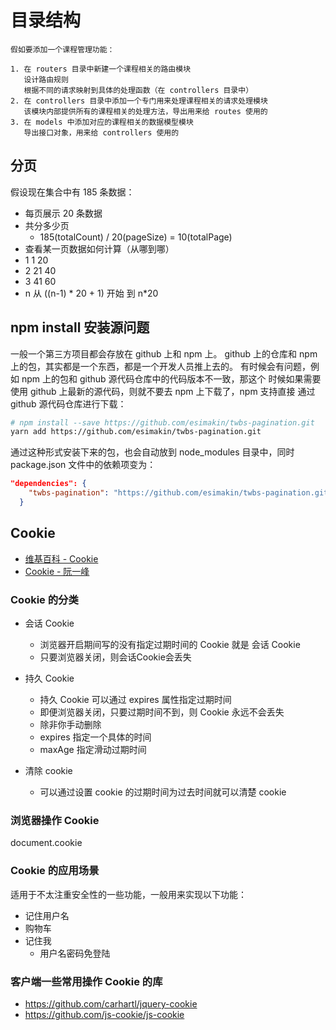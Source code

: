 # 目录结构

```
假如要添加一个课程管理功能：

1. 在 routers 目录中新建一个课程相关的路由模块
   设计路由规则
   根据不同的请求映射到具体的处理函数（在 controllers 目录中）
2. 在 controllers 目录中添加一个专门用来处理课程相关的请求处理模块
   该模块内部提供所有的课程相关的处理方法，导出用来给 routes 使用的
3. 在 models 中添加对应的课程相关的数据模型模块
   导出接口对象，用来给 controllers 使用的
```

## 分页

假设现在集合中有 185 条数据：

- 每页展示 20 条数据
- 共分多少页
  + 185(totalCount) / 20(pageSize) = 10(totalPage)
- 查看某一页数据如何计算（从哪到哪）
- 1 1 20
- 2 21 40
- 3 41 60
- n 从 ((n-1) * 20 + 1) 开始 到 n*20

## npm install 安装源问题

一般一个第三方项目都会存放在 github 上和 npm 上。
github 上的仓库和 npm 上的包，其实都是一个东西，都是一个开发人员推上去的。
有时候会有问题，例如 npm 上的包和 github 源代码仓库中的代码版本不一致，那这个
时候如果需要使用 github 上最新的源代码，则就不要去 npm 上下载了，npm 支持直接
通过 github 源代码仓库进行下载：

```bash
# npm install --save https://github.com/esimakin/twbs-pagination.git
yarn add https://github.com/esimakin/twbs-pagination.git
```

通过这种形式安装下来的包，也会自动放到 node_modules 目录中，同时 package.json 文件中的依赖项变为：

```json
"dependencies": {
    "twbs-pagination": "https://github.com/esimakin/twbs-pagination.git"
  }
```

## Cookie

- [维基百科 - Cookie](https://zh.wikipedia.org/wiki/Cookie)
- [Cookie - 阮一峰](http://javascript.ruanyifeng.com/bom/cookie.html)

### Cookie 的分类

- 会话 Cookie
  + 浏览器开启期间写的没有指定过期时间的 Cookie 就是 会话 Cookie
  + 只要浏览器关闭，则会话Cookie会丢失

- 持久 Cookie
  + 持久 Cookie 可以通过 expires 属性指定过期时间
  + 即便浏览器关闭，只要过期时间不到，则 Cookie 永远不会丢失
  + 除非你手动删除
  + expires 指定一个具体的时间
  + maxAge  指定滑动过期时间

- 清除 cookie
  + 可以通过设置 cookie 的过期时间为过去时间就可以清楚 cookie

### 浏览器操作 Cookie

document.cookie

### Cookie 的应用场景

适用于不太注重安全性的一些功能，一般用来实现以下功能：

- 记住用户名
- 购物车
- 记住我
  + 用户名密码免登陆

### 客户端一些常用操作 Cookie 的库

- https://github.com/carhartl/jquery-cookie
- https://github.com/js-cookie/js-cookie
